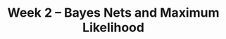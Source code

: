 ---
    title: Week 2 – Bayes Nets and Maximum Likelihood
    weekNumber: 2
    days:
      - date: 2023-7-10
        events:
          "**LEC 4**{: .label .label-lecture } [Bayes Net](https://canvas.ucsd.edu/courses/47968/files/folder/Lecture%20Slides?preview=10130488)":
            "[🎥](https://podcast.ucsd.edu/watch/s123/cse150a_a00/4)"
      - date: 2023-7-11
        events:
          "**LEC 5**{: .label .label-lecture } [Bayes Net, Conditional Independence, and Markov Blanket](https://canvas.ucsd.edu/courses/47968/files/folder/Lecture%20Slides?preview=10133854)":
            "[🎥](https://podcast.ucsd.edu/watch/s123/cse150a_a00/5)"
          "**QUIZ 2**{: .label .label-disc } **Quiz 2**":
      - date: 2023-7-12
        events:
          "**LEC 6**{: .label .label-lecture } [Inference in Bayes Nets, Polytree](https://canvas.ucsd.edu/courses/47968/files/folder/Lecture%20Slides?preview=10135867)":
            "[🎥](https://podcast.ucsd.edu/watch/s123/cse150a_a00/6)" 

      - date: 2023-7-13
        events:
          "**LEC 7**{: .label .label-lecture } [Maximum Likelihood Estimations](https://canvas.ucsd.edu/courses/47968/files/folder/Lecture%20Slides?preview=10138119)":
            "[🎥](https://podcast.ucsd.edu/watch/s123/cse150a_a00/7)"
          "**DISC 3**{: .label .label-disc } Discussion 3":
          "**Refl 2**{: .label .label-reflect } [Reflection 2 due](https://canvas.ucsd.edu/courses/47968/assignments/659979)":

      - date: 2023-7-14
        events:
          "**HW 2**{: .label .label-hw } [HW 2 due](https://canvas.ucsd.edu/courses/47968/assignments/659975)":
              
---